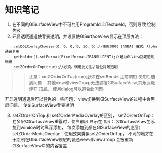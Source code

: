 # 知识笔记

1. 在不同的GlSurfaceView中不可共用ProgramId 和TextureId，否则导致
绘制失败
2. 开启透明通道使背景透明，并设置使GlSurfaceView显示在顶层方法：
```
    setEGLConfigChooser(8, 8, 8, 8, 16, 0);//使用8888 (RGBA) 格式，Alpha通道启用
    getHolder().setFormat(PixelFormat.TRANSLUCENT);//是为GLView指定透明通道
    setZOrderOnTop(true);//必须，调用此方法才能让背景透明
```

>>注意：setZOrderOnTop(true);必须在setRender之前调用
使用后遇到问题：
其他view和viewGroup无法遮挡GlSurfaceView,其永远悬浮在
顶层。
使用dialog可以避免此问题。

开启透明通道后可以避免的一些问题：
view切换到GlSurfaceView的过程中会黑屏问题，
使GlSurfaceView背景透明

3. setZOrderOnTop 和 setZOrderMediaOverlay的区别，
setZOrderOnTop：在多层GlSurfaceView重叠时，使当前层
显示在顶层：（GlSurfaceView在添加到window时时纵深添加，
每次添加到都在GlSurfaceView的底层）
setZOrderMediaOverlay：使用效果类似setZOrderOnTop，
不同的地方在于绘制在GlSurfaceView顶层的普通view和viewGroup
会被重新GlSurfaceView中的内容覆盖
